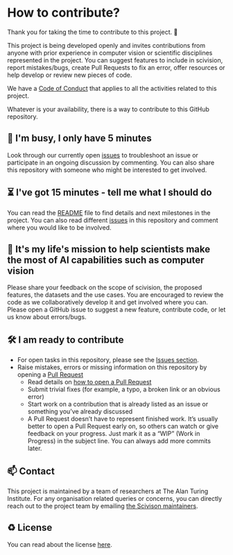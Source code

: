 # How to contribute?

Thank you for taking the time to contribute to this project. 🎉

This project is being developed openly and invites contributions from anyone with prior experience in computer vision or scientific disciplines represented in the project.
You can suggest features to include in scivision, report mistakes/bugs, create Pull Requests to fix an error, offer resources or help develop or review new pieces of code.

We have a [Code of Conduct](./CODE_OF_CONDUCT.md) that applies to all the activities related to this project.

Whatever is your availability, there is a way to contribute to this GitHub repository.

👋 I'm busy, I only have 5 minutes
---

Look through our currently open [issues](https://github.com/alan-turing-institute/scivision/issues) to troubleshoot an issue or participate in an ongoing discussion by commenting.
You can also share this repository with someone who might be interested to get involved.

⏳ I've got 15 minutes - tell me what I should do
---

You can read the [README](https://github.com/alan-turing-institute/scivision/blob/main/README.md) file to find details and next milestones in the project.
You can also read different [issues](https://github.com/alan-turing-institute/scivision/issues) in this repository and comment where you would like to be involved.

🎉 It's my life's mission to help scientists make the most of AI capabilities such as computer vision  
---

Please share your feedback on the scope of scivision, the proposed features, the datasets and the use cases. 
You are encouraged to review the code as we collaboratively develop it and get involved where you can.
Please open a GitHub issue to suggest a new feature, contribute code, or let us know about errors/bugs.

🛠 I am ready to contribute 
---

- For open tasks in this repository, please see the [Issues section](https://github.com/alan-turing-institute/scivision/issues).
- Raise mistakes, errors or missing information on this repository by opening a [Pull Request](https://github.com/alan-turing-institute/scivision/pulls)
  - Read details on [how to open a Pull Request](https://opensource.guide/how-to-contribute/#opening-a-pull-request)
  - Submit trivial fixes (for example, a typo, a broken link or an obvious error)
  - Start work on a contribution that is already listed as an issue or something you’ve already discussed
  - A Pull Request doesn’t have to represent finished work. It’s usually better to open a Pull Request early on, so others can watch or give feedback on your progress. Just mark it as a “WIP” (Work in Progress) in the subject line. You can always add more commits later.

📫 Contact
---

This project is maintained by a team of researchers at The Alan Turing Institute.
For any organisation related queries or concerns, you can directly reach out to the project team by emailing [the Scivison maintainers](mailto:scivision@turing.ac.uk).

♻️ License
---

You can read about the license [here](https://github.com/alan-turing-institute/scivision/blob/main/LICENSE).
